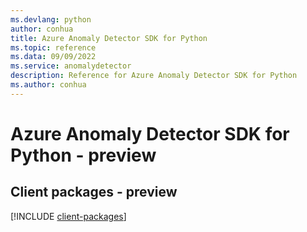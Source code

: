 ```yaml
---
ms.devlang: python
author: conhua
title: Azure Anomaly Detector SDK for Python
ms.topic: reference
ms.data: 09/09/2022
ms.service: anomalydetector
description: Reference for Azure Anomaly Detector SDK for Python
ms.author: conhua
---
```

# Azure Anomaly Detector SDK for Python - preview

## Client packages - preview
[!INCLUDE [client-packages](anomaly-detector-client-index.md)]
